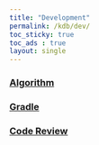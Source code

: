 ```yaml
---
title: "Development"
permalink: /kdb/dev/
toc_sticky: true
toc_ads : true
layout: single
---
```


### [Algorithm](/kdb/dev/algorithm/)
### [Gradle](/kdb/dev/gradle/)
### [Code Review](/kdb/dev/review/)
